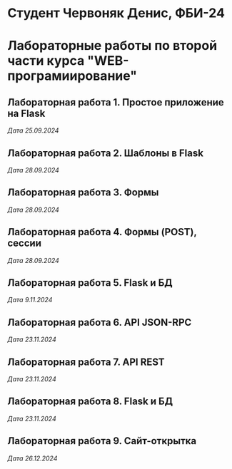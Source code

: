 # Студент Червоняк Денис, ФБИ-24

# Лабораторные работы по второй части курса "WEB-програмиирование"

## Лабораторная работа 1. Простое приложение на Flask

*Дата 25.09.2024*

## Лабораторная работа 2.  Шаблоны в Flask

*Дата 28.09.2024*

## Лабораторная работа 3.  Формы

*Дата 28.09.2024*

## Лабораторная работа 4.  Формы (POST), сессии

*Дата 28.09.2024*

## Лабораторная работа 5.  Flask и БД

*Дата 9.11.2024*

## Лабораторная работа 6.  API JSON-RPC

*Дата 23.11.2024*

## Лабораторная работа 7.  API REST

*Дата 23.11.2024*

## Лабораторная работа 8.  Flask и БД

*Дата 23.11.2024*

## Лабораторная работа 9.  Сайт-открытка

*Дата 26.12.2024*
